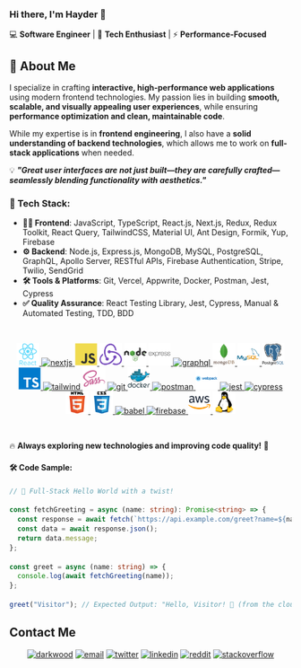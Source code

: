 ### Hi there, I'm Hayder 👋

💻 **Software Engineer** | 🚀 **Tech Enthusiast** | ⚡ **Performance-Focused**

## 🚀 About Me  
I specialize in crafting **interactive, high-performance web applications** using modern frontend technologies. My passion lies in building **smooth, scalable, and visually appealing user experiences**, while ensuring **performance optimization and clean, maintainable code**.  

While my expertise is in **frontend engineering**, I also have a **solid understanding of backend technologies**, which allows me to work on **full-stack applications** when needed.  

💡 **_"Great user interfaces are not just built—they are carefully crafted—seamlessly blending functionality with aesthetics."_**  

### 🚀 Tech Stack:

- **🧑‍💻 Frontend**: JavaScript, TypeScript, React.js, Next.js, Redux, Redux Toolkit, React Query, TailwindCSS, Material UI, Ant Design, Formik, Yup, Firebase  
- **⚙️ Backend**: Node.js, Express.js, MongoDB, MySQL, PostgreSQL, GraphQL, Apollo Server, RESTful APIs, Firebase Authentication, Stripe, Twilio, SendGrid  
- **🛠️ Tools & Platforms**: Git, Vercel, Appwrite, Docker, Postman, Jest, Cypress  
- **✅ Quality Assurance**: React Testing Library, Jest, Cypress, Manual & Automated Testing, TDD, BDD  


&nbsp;
&nbsp;

<p align="center">
    <!-- Core Tech Stack -->
    <a href="https://reactjs.org/" target="_blank" rel="noreferrer">
        <img src="https://raw.githubusercontent.com/devicons/devicon/master/icons/react/react-original-wordmark.svg" alt="react" width="40" height="40" />
    </a>
    <a href="https://nextjs.org/" target="_blank" rel="noreferrer">
        <img src="https://cdn.worldvectorlogo.com/logos/nextjs-2.svg" alt="nextjs" width="40" height="40" />
    </a>
    <a href="https://developer.mozilla.org/en-US/docs/Web/JavaScript" target="_blank" rel="noreferrer">
        <img src="https://raw.githubusercontent.com/devicons/devicon/master/icons/javascript/javascript-original.svg" alt="javascript" width="40" height="40" />
    </a>
    <a href="https://redux.js.org" target="_blank" rel="noreferrer">
        <img src="https://raw.githubusercontent.com/devicons/devicon/master/icons/redux/redux-original.svg" alt="redux" width="40" height="40" />
    </a>
    <a href="https://nodejs.org" target="_blank" rel="noreferrer">
        <img src="https://raw.githubusercontent.com/devicons/devicon/master/icons/nodejs/nodejs-original-wordmark.svg" alt="nodejs" width="40" height="40" />
    </a>
    <a href="https://expressjs.com" target="_blank" rel="noreferrer">
        <img src="https://raw.githubusercontent.com/devicons/devicon/master/icons/express/express-original-wordmark.svg" alt="express" width="40" height="40" />
    </a>
    <a href="https://graphql.org" target="_blank" rel="noreferrer">
        <img src="https://www.vectorlogo.zone/logos/graphql/graphql-icon.svg" alt="graphql" width="40" height="40" />
    </a>
    <a href="https://www.mongodb.com/" target="_blank" rel="noreferrer">
        <img src="https://raw.githubusercontent.com/devicons/devicon/master/icons/mongodb/mongodb-original-wordmark.svg" alt="mongodb" width="40" height="40" />
    </a>
    <a href="https://www.mysql.com/" target="_blank" rel="noreferrer">
        <img src="https://raw.githubusercontent.com/devicons/devicon/master/icons/mysql/mysql-original-wordmark.svg" alt="mysql" width="40" height="40" />
    </a>
    <a href="https://www.postgresql.org" target="_blank" rel="noreferrer">
        <img src="https://raw.githubusercontent.com/devicons/devicon/master/icons/postgresql/postgresql-original-wordmark.svg" alt="postgresql" width="40" height="40" />
    </a>

  <a href="https://typescriptlang.org" target="_blank" rel="noreferrer">
        <img src="https://raw.githubusercontent.com/devicons/devicon/master/icons/typescript/typescript-original.svg" alt="typescript" width="40" height="40" />
    </a>
    <a href="https://tailwindcss.com/" target="_blank" rel="noreferrer">
        <img src="https://www.vectorlogo.zone/logos/tailwindcss/tailwindcss-icon.svg" alt="tailwind" width="40" height="40" />
    </a>
    <a href="https://sass-lang.com" target="_blank" rel="noreferrer">
        <img src="https://raw.githubusercontent.com/devicons/devicon/master/icons/sass/sass-original.svg" alt="sass" width="40" height="40" />
    </a>
    <a href="https://git-scm.com/" target="_blank" rel="noreferrer">
        <img src="https://www.vectorlogo.zone/logos/git-scm/git-scm-icon.svg" alt="git" width="40" height="40" />
    </a>
    <a href="https://docker.com" target="_blank" rel="noreferrer">
        <img src="https://raw.githubusercontent.com/devicons/devicon/master/icons/docker/docker-original-wordmark.svg" alt="docker" width="40" height="40" />
    </a>
    <a href="https://www.postman.com" target="_blank" rel="noreferrer">
        <img src="https://www.vectorlogo.zone/logos/getpostman/getpostman-icon.svg" alt="postman" width="40" height="40" />
    </a>
    <a href="https://webpack.js.org" target="_blank" rel="noreferrer">
        <img src="https://raw.githubusercontent.com/devicons/devicon/d00d0969292a6569d45b06d3f350f463a0107b0d/icons/webpack/webpack-original-wordmark.svg" alt="webpack" width="40" height="40" />
    </a>
    <a href="https://jestjs.io" target="_blank" rel="noreferrer">
        <img src="https://www.vectorlogo.zone/logos/jestjsio/jestjsio-icon.svg" alt="jest" width="40" height="40" />
    </a>
    <a href="https://cypress.io" target="_blank" rel="noreferrer">
        <img src="https://raw.githubusercontent.com/simple-icons/simple-icons/6e46ec1fc23b60c8fd0d2f2ff46db82e16dbd75f/icons/cypress.svg" alt="cypress" width="40" height="40" />
    </a>
    <a href="https://www.w3.org/html/" target="_blank" rel="noreferrer">
        <img src="https://raw.githubusercontent.com/devicons/devicon/master/icons/html5/html5-original-wordmark.svg" alt="html5" width="40" height="40" />
    </a>
    <a href="https://www.w3schools.com/css/" target="_blank" rel="noreferrer">
        <img src="https://raw.githubusercontent.com/devicons/devicon/master/icons/css3/css3-original-wordmark.svg" alt="css3" width="40" height="40" />
    </a>
    <a href="https://babeljs.io/" target="_blank" rel="noreferrer">
        <img src="https://www.vectorlogo.zone/logos/babeljs/babeljs-icon.svg" alt="babel" width="40" height="40" />
    </a>
    <a href="https://firebase.google.com/" target="_blank" rel="noreferrer">
        <img src="https://www.vectorlogo.zone/logos/firebase/firebase-icon.svg" alt="firebase" width="40" height="40" />
    </a>
    <a href="https://aws.amazon.com" target="_blank" rel="noreferrer">
        <img src="https://raw.githubusercontent.com/devicons/devicon/master/icons/amazonwebservices/amazonwebservices-original-wordmark.svg" alt="aws" width="40" height="40" />
    </a>
    <a href="https://www.linux.org/" target="_blank" rel="noreferrer">
        <img src="https://raw.githubusercontent.com/devicons/devicon/master/icons/linux/linux-original.svg" alt="linux" width="40" height="40" />
    </a>
</p>

&nbsp;
&nbsp;

🔥 **Always exploring new technologies and improving code quality!** 🚀  


#### 🛠️ Code Sample:
```typescript
// 🚀 Full-Stack Hello World with a twist!

const fetchGreeting = async (name: string): Promise<string> => {
  const response = await fetch(`https://api.example.com/greet?name=${name}`);
  const data = await response.json();
  return data.message;
};

const greet = async (name: string) => {
  console.log(await fetchGreeting(name));
};

greet("Visitor"); // Expected Output: "Hello, Visitor! 👋 (from the cloud ☁️)"

```

## Contact Me
   <p align="center">
        <a href="https://hayderaly.vercel.app"><img src="https://img.icons8.com/fluent/64/000000/domain.png"
                alt="darkwood" /></a>
        <a href="mailto:007harryjutt@gmail.com"><img src="https://img.icons8.com/color/64/000000/gmail.png"
                alt="email" /></a>
        <a href="https://twitter.com/@haederalee"><img src="https://img.icons8.com/color/64/000000/twitter-squared.png"
                alt="twitter" /></a>
        <a href="https://linkedin.com/in/hayderaly"><img src="https://img.icons8.com/color/64/000000/linkedin.png"
                alt="linkedin" /></a>
        <a href="https://www.reddit.com/user/Internal-Source5388/"><img
                src="https://img.icons8.com/color/64/000000/reddit.png" alt="reddit" /></a>
        <a href="https://stackoverflow.com"><img src="https://img.icons8.com/color/64/000000/stackoverflow.png"
                alt="stackoverflow" /></a>
    </p>

